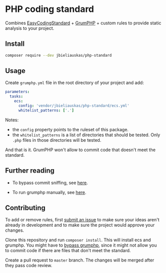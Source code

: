 # PHP coding standard

Combines [EasyCodingStandard](https://github.com/Symplify/EasyCodingStandard) + [GrumPHP](https://github.com/phpro/grumphp) + custom rules to provide static analysis to your project.

## Install

```bash
composer require --dev jbieliauskas/php-standard
```

## Usage

Create `grumphp.yml` file in the root directory of your project and add:

```YAML
parameters:
  tasks:
    ecs:
      config: 'vendor/jbieliauskas/php-standard/ecs.yml'
      whitelist_patterns: ['.']
```

Notes:
- the `config` property points to the ruleset of 
this package.
- the `whitelist_patterns` is a list of directories that should be tested. Only `.php` files in those directories will be tested.

And that is it. GrumPHP won't allow to commit code that doesn't meet the standard.

## Further reading

- To bypass commit sniffing, see [here](https://github.com/phpro/grumphp/blob/master/doc/faq.md#how-can-i-bypass-grumphp).

- To run grumphp manually, see [here](https://github.com/phpro/grumphp/blob/master/doc/commands.md#run).

## Contributing

To add or remove rules, first [submit an issue](https://github.com/digitronas/akeneo-coding-standard/issues) to make sure your ideas aren't already in development and to make sure the project would approve your changes.

Clone this repository and run `composer install`. This will install ecs and grumphp. You might have to [bypass grumphp](https://github.com/phpro/grumphp/blob/master/doc/faq.md#how-can-i-bypass-grumphp), since it might not allow you to commit code if there are files that don't meet the standard.

Create a pull request to `master` branch. The changes will be merged after they pass code review.
